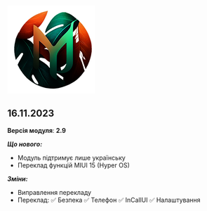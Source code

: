 <img src="https://raw.githubusercontent.com/kazhemons/CNtoRU/main/img/Logo.png">

## 16.11.2023 ##

**Версія модуля**: **2.9**

***Що нового:***
- Модуль підтримує лише українську
- Переклад функцій MIUI 15 (Hyper OS)

***Зміни:***
- Виправлення перекладу
- Переклад:
  ✅ Безпека
  ✅ Телефон
  ✅ InCallUI
  ✅ Налаштування
